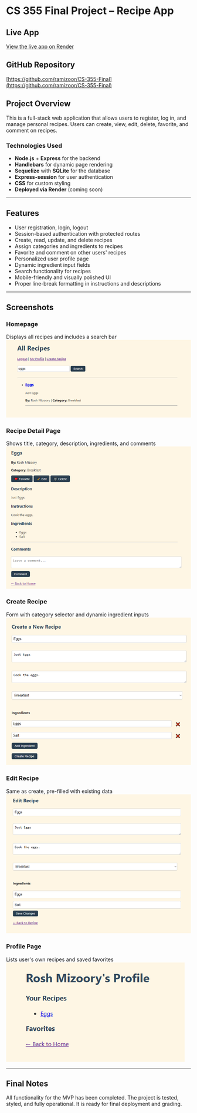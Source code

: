 # CS 355 Final Project – Recipe App

## Live App
[View the live app on Render](https://cs-355-final.onrender.com)

## GitHub Repository
[https://github.com/ramizoor/CS-355-Final](https://github.com/ramizoor/CS-355-Final)

## Project Overview
This is a full-stack web application that allows users to register, log in, and manage personal recipes. Users can create, view, edit, delete, favorite, and comment on recipes.

### Technologies Used
- **Node.js** + **Express** for the backend
- **Handlebars** for dynamic page rendering
- **Sequelize** with **SQLite** for the database
- **Express-session** for user authentication
- **CSS** for custom styling
- **Deployed via Render** (coming soon)

---

## Features
- User registration, login, logout
- Session-based authentication with protected routes
- Create, read, update, and delete recipes
- Assign categories and ingredients to recipes
- Favorite and comment on other users' recipes
- Personalized user profile page
- Dynamic ingredient input fields
- Search functionality for recipes
- Mobile-friendly and visually polished UI
- Proper line-break formatting in instructions and descriptions

---

## Screenshots

### Homepage  
Displays all recipes and includes a search bar  
![Homepage](./screenshots/home.png)

### Recipe Detail Page  
Shows title, category, description, ingredients, and comments  
![Recipe Detail](./screenshots/recipe.png)

### Create Recipe  
Form with category selector and dynamic ingredient inputs  
![Create Recipe](./screenshots/create.png)

### Edit Recipe  
Same as create, pre-filled with existing data  
![Edit Recipe](./screenshots/edit.png)

### Profile Page  
Lists user's own recipes and saved favorites  
![Profile Page](./screenshots/profile.png)

---

## Final Notes
All functionality for the MVP has been completed. The project is tested, styled, and fully operational. It is ready for final deployment and grading.

